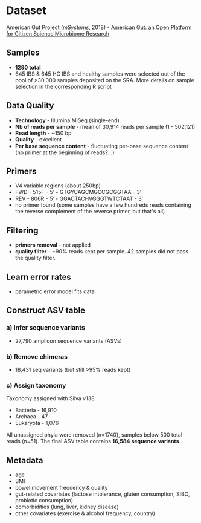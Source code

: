# Dataset
American Gut Project (_mSystems_, 2018) - [American Gut: an Open Platform for Citizen Science Microbiome Research][1]

[1]: https://journals.asm.org/doi/full/10.1128/mSystems.00031-18#DC1


## Samples
- **1290 total**
- 645 IBS & 645 HC
IBS and healthy samples were selected out of the pool of >30,000 samples deposited on the SRA. More details on sample selection in the [corresponding R script](00_Metadata-AGP.R)

## Data Quality
- **Technology** - Illumina MiSeq (single-end)
- **Nb of reads per sample** - mean of 30,914 reads per sample (1 - 502,121)
- **Read length** - ~150 bp
- **Quality** - excellent
- **Per base sequence content** - fluctuating per-base sequence content (no primer at the beginning of reads?...)


## Primers
- V4 variable regions (about 250bp)
- FWD - 515F - 5’ - GTGYCAGCMGCCGCGGTAA - 3’
- REV -  806R - 5’ - GGACTACHVGGGTWTCTAAT - 3’
- no primer found (some samples have a few hundreds reads containing the reverse complement of the reverse primer, but that's all)


## Filtering
- **primers removal** - not applied
- **quality filter** - ~90% reads kept per sample. 42 samples did not pass the quality filter.


## Learn error rates
- parametric error model fits data

## Construct ASV table
### a) Infer sequence variants
- 27,790 amplicon sequence variants (ASVs)

### b) Remove chimeras
- 18,431 seq variants (but still >95% reads kept)

### c) Assign taxonomy
Taxonomy assigned with Silva v138.
- Bacteria - 16,910
- Archaea - 47
- Eukaryota - 1,076

All unassigned phyla were removed (n=1740), samples below 500 total reads (n=51). The final ASV table contains **16,584 sequence variants**.

## Metadata
- age
- BMI
- bowel movement frequency & quality
- gut-related covariates (lactose intolerance, gluten consumption, SIBO, probiotic consumption)
- comorbidities (lung, liver, kidney disease)
- other covariates (exercise & alcohol frequency, country)